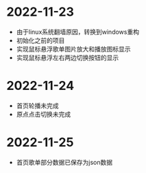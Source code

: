 # 2022-11-23
- 由于linux系统翻墙原因，转换到windows重构
- 初始化之前的项目
- 实现鼠标悬浮歌单图片放大和播放图标显示
- 实现鼠标悬浮左右两边切换按钮的显示

# 2022-11-24
- 首页轮播未完成
- 原点点击切换未完成

# 2022-11-25
- 首页歌单部分数据已保存为json数据